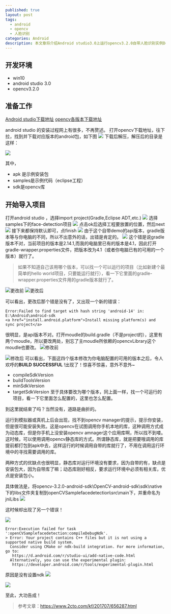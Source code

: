 ```yaml
---
published: true
layout: post
tags:
  - android
  - opencv
  - 人脸识别
categories: Android
description: 本文章将介绍Android studio3.0上运行opencv3.2.0自带人脸识别实例Demo。
---
```

## 开发环境
- win10
- android studio 3.0
- opencv3.2.0
## 准备工作
[Android studio下载地址](http://www.androiddevtools.cn/index.html#android-studio)
[opencv各版本下载地址](https://opencv.org/releases.html)

android studio 的安装过程网上有很多，不再赘述。
打开opencv下载地址，往下拉，找到并下载对应版本的android包，如下图
![](https://img-blog.csdn.net/2018091017133421?watermark/2/text/aHR0cHM6Ly9ibG9nLmNzZG4ubmV0L2Z4anp6eW8=/font/5a6L5L2T/fontsize/400/fill/I0JBQkFCMA==/dissolve/70)
下载后解压，解压后的目录是这样：

![](https://img-blog.csdn.net/20180910171652652?watermark/2/text/aHR0cHM6Ly9ibG9nLmNzZG4ubmV0L2Z4anp6eW8=/font/5a6L5L2T/fontsize/400/fill/I0JBQkFCMA==/dissolve/70)

其中，
- apk 是示例安装包
- samples是示例代码（eclipse工程）
- sdk是opencv库

## 开始导入项目
打开android studio ，选择import project(Gradle,Eclipse ADT,etc.)
![](https://img-blog.csdn.net/20180910172224432?watermark/2/text/aHR0cHM6Ly9ibG9nLmNzZG4ubmV0L2Z4anp6eW8=/font/5a6L5L2T/fontsize/400/fill/I0JBQkFCMA==/dissolve/70)
选择samples下的face-detection项目
![](https://img-blog.csdn.net/20180910172339424?watermark/2/text/aHR0cHM6Ly9ibG9nLmNzZG4ubmV0L2Z4anp6eW8=/font/5a6L5L2T/fontsize/400/fill/I0JBQkFCMA==/dissolve/70)
点击ok后选择工程要放置的位置，然后next
![](https://img-blog.csdn.net/20180910172608156?watermark/2/text/aHR0cHM6Ly9ibG9nLmNzZG4ubmV0L2Z4anp6eW8=/font/5a6L5L2T/fontsize/400/fill/I0JBQkFCMA==/dissolve/70)
接下来都保持默认即可，点finish
![](https://img-blog.csdn.net/20180910172633624?watermark/2/text/aHR0cHM6Ly9ibG9nLmNzZG4ubmV0L2Z4anp6eW8=/font/5a6L5L2T/fontsize/400/fill/I0JBQkFCMA==/dissolve/70)
由于这个自带demo的api版本，gradle版本等与你电脑的不同，所以不出意外的话，出错是肯定的。
![](https://img-blog.csdn.net/20180910172954220?watermark/2/text/aHR0cHM6Ly9ibG9nLmNzZG4ubmV0L2Z4anp6eW8=/font/5a6L5L2T/fontsize/400/fill/I0JBQkFCMA==/dissolve/70)
这个错是说gradle版本不对，当前项目的版本是2.14.1,而我的电脑里已有的版本是4.1，因此打开gradle-wrapper.properties文件，把版本改为4.1（或者你电脑已有的可用的一个版本）就行了。

> 如果不知道自己该用哪个版本，可以找一个可以运行的项目（比如新建个最简单的hello world项目，只要能运行就行），看一下它里面的gradle-wrapper.properties文件用的gradle版本就行了。

![更改前](https://img-blog.csdn.net/2018091017363829?watermark/2/text/aHR0cHM6Ly9ibG9nLmNzZG4ubmV0L2Z4anp6eW8=/font/5a6L5L2T/fontsize/400/fill/I0JBQkFCMA==/dissolve/70)
![更改后](https://img-blog.csdn.net/20180910173649930?watermark/2/text/aHR0cHM6Ly9ibG9nLmNzZG4ubmV0L2Z4anp6eW8=/font/5a6L5L2T/fontsize/400/fill/I0JBQkFCMA==/dissolve/70)

可以看出，更改后那个错是没有了，又出现一个新的错误：

```
Error:Failed to find target with hash string 'android-14' in: E:\Android\android-sdk
<a href="install.android.platform">Install missing platform(s) and sync project</a>
```
很明显，是api版本不对。打开moudle的build.gradle（不是project的），这里有两个moudle，所以要改两处，别忘了主moudle所依赖的opencvLibrary这个moudle也要改。
![修改前](https://img-blog.csdn.net/2018091017420441?watermark/2/text/aHR0cHM6Ly9ibG9nLmNzZG4ubmV0L2Z4anp6eW8=/font/5a6L5L2T/fontsize/400/fill/I0JBQkFCMA==/dissolve/70)

![修改后](https://img-blog.csdn.net/20180910174409972?watermark/2/text/aHR0cHM6Ly9ibG9nLmNzZG4ubmV0L2Z4anp6eW8=/font/5a6L5L2T/fontsize/400/fill/I0JBQkFCMA==/dissolve/70)
可以看出，下面这四个版本修改为你电脑配置的可用的版本之后，令人欢呼的**BUILD SUCCESSFUL** !出现了！惊喜不惊喜，意外不意外~
- compileSdkVersion
- buildToolsVersion
- minSdkVersion
- targetSdkVersion
至于具体要改为哪个版本，同上面一样，找一个可运行的项目，看一下它里面怎么配置的，这里也怎么配置。

到这里就结束了吗？当然没有，道路是曲折的。

运行到模拟器或真机上后会出现，找不到opencv manager的提示，提示你安装，但是很可能安装失败。这是opencv在试图调用你手机本地的库，这种调用方式成为动态库，但是你手机上没安装opencv amnager这个应用库啊，所以找不到喽。
这时候，可以使用调用opencv静态库的方式。所谓静态库，就是把要哦调用的库提前都打包到apk中去，这样运行的时候调用自带的库就行了，不用在调用运行环境中的寻找需要调用的库。

两种方式的优缺点也很明显，静态库对运行环境没有要求，因为自带的有，缺点是安装包大，因为自带库了嘛；动态库刚好相反，要求运行环境中必须有相关库，优点是安装包小。

具体做法是，将opencv-3.2.0-android-sdk\OpenCV-android-sdk\sdk\native下的libs文件夹复制到openCVSamplefacedetection\src\main下，并重命名为jniLibs
![](https://img-blog.csdn.net/20180910180030868?watermark/2/text/aHR0cHM6Ly9ibG9nLmNzZG4ubmV0L2Z4anp6eW8=/font/5a6L5L2T/fontsize/400/fill/I0JBQkFCMA==/dissolve/70)

这时候却出现了另一个错误！

![](https://img-blog.csdn.net/20180910180138949?watermark/2/text/aHR0cHM6Ly9ibG9nLmNzZG4ubmV0L2Z4anp6eW8=/font/5a6L5L2T/fontsize/400/fill/I0JBQkFCMA==/dissolve/70)

```
Error:Execution failed for task ':openCVSamplefacedetection:compileDebugNdk'.
> Error: Your project contains C++ files but it is not using a supported native build system.
  Consider using CMake or ndk-build integration. For more information, go to:
   https://d.android.com/r/studio-ui/add-native-code.html
  Alternatively, you can use the experimental plugin:
   https://developer.android.com/r/tools/experimental-plugin.html
```
原因是没有设置ndk
![](https://img-blog.csdn.net/20180910180236367?watermark/2/text/aHR0cHM6Ly9ibG9nLmNzZG4ubmV0L2Z4anp6eW8=/font/5a6L5L2T/fontsize/400/fill/I0JBQkFCMA==/dissolve/70)

![](https://img-blog.csdn.net/20180910180311613?watermark/2/text/aHR0cHM6Ly9ibG9nLmNzZG4ubmV0L2Z4anp6eW8=/font/5a6L5L2T/fontsize/400/fill/I0JBQkFCMA==/dissolve/70)

至此，大功告成！

> 参考文章：https://www.2cto.com/kf/201707/656287.html
